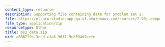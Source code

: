 ```yaml
---
content_type: resource
description: Supporting file containing data for problem set 2.
file: https://ol-ocw-studio-app-qa.s3.amazonaws.com/courses/7-90j-computational-functional-genomics-spring-2005/a686219e3ccdcfa896f79eb594d1eefe_ps2_data.zip
file_type: application/zip
resourcetype: Other
title: ps2_data.zip
uid: a686219e-3ccd-cfa8-96f7-9eb594d1eefe
---
```

